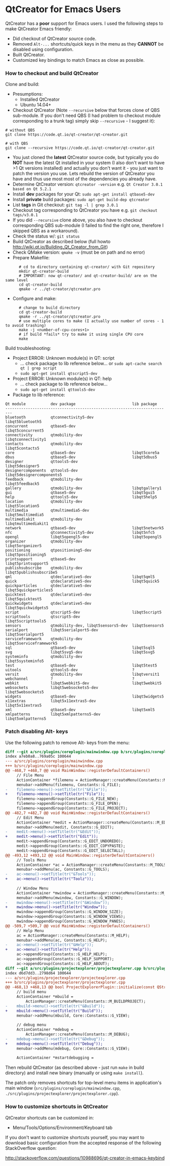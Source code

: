 # QtCreator for Emacs Users

QtCreator has a **poor** support for Emacs users. I used the following
steps to make QtCreator Emacs friendly:

* Did checkout of QtCreator source code.
* Removed `Alt-...` shortcuts/quick keys in the menu as they **CANNOT** 
  be disabled using configuration.
* Built QtCreator.
* Customized key bindings to match Emacs as close as possible.



### How to checkout and build QtCreator
Clone and build:

* Presumptions:
    * Installed QtCreator
	* Ubuntu 14.04+
* Checkout QtCreator (Note `--recursive` below that forces clone of
QBS sub-module. If you don't need  QBS (I had problem to checkout module 
corresponding to a trunk tag) simply skip `--recursive` - I suggest it):
```
# without QBS
git clone https://code.qt.io/qt-creator/qt-creator.git

# with QBS
git clone --recursive https://code.qt.io/qt-creator/qt-creator.git
```
* You just cloned the **latest** QtCreator source code, but
  typically you do **NOT** have the latest Qt installed in your system
  (I also don't want to have >1 Qt versions installed) and actually
  you don't want it - you just want to patch the version you use. 
  Lets rebuild the version of QtCreator you have and thus use most
  most of the dependencies you already have.
* Determine QtCreator version: 
  `qtcreator -version` 
  e.g.
  `Qt Creator 3.0.1 based on Qt 5.2.1`
* Install **dev** packages for your Qt:
  `sudo apt-get install qtbase5-dev`
* Install **private** build packages:
  `sudo apt-get build-dep qtcreator`
* List **tags** in Git checkout:
  `git tag -l | grep 3.0.1`
* Checkout tag corresponding to QtCreator you have e.g.
  `git checkout tags/v3.0.1`
* If you did `--recursive` clone above, you also have to checkout 
  corresponding QBS sub-module (I failed to find the right one, therefore 
  I skipped QBS as a workaround).
* Check the status w/:
  `git status`
* Build QtCreator as described below
  (full howto http://wiki.qt.io/Building_Qt_Creator_from_Git)
* Check QMake version: `qmake -v` (must be on path and no error)
* Prepare Makefile:
```	
	  # cd to directory containing qt-creator/ with Git repository
	  mkdir qt-creator-build
	  # IMPORTANT: now qt-creator/ and qt-creator-build/ are on the same level
	  cd qt-creator-build
	  qmake -r ../qt-creator/qtcreator.pro
```
* Configure and make:
```
      # change to build directory
      cd qt-creator-build
      qmake -r ../qt-creator/qtcreator.pro
	  # use multiple cores to make (I actually use number of cores - 1 to avoid trashing)
      make -j <number-of-cpu-cores+1>
	  # if build *fails* try to make it using single CPU core
	  make
```

Build troubleshooting:

* Project ERROR: Unknown module(s) in QT: script
    * ... check package to lib reference below... or `sudo apt-cache search qt | grep script`
	* `sudo apt-get install qtscript5-dev`
* Project ERROR: Unknown module(s) in QT: help
    * ... check package to lib reference below...
	* `sudo apt-get install qttools5-dev`
* Package to lib reference:
```
Qt module           dev package                         lib package
-------------------------------------------------------------------------
bluetooth           qtconnectivity5-dev                 libqt5bluetooth5
concurrent          qtbase5-dev                         libqt5concurrent5
connectivity        qtmobility-dev                      libqtconnectivity1
contacts            qtmobility-dev                      libqt5contacts5
core                qtbase5-dev                         libqt5core5a
dbus                qtbase5-dev                         libqt5dbus5
designer            qttools5-dev                        libqt5designer5
designercomponents  qttools5-dev                        libqt5designercomponents5
feedback            qtmobility-dev                      libqt5feedback5
gallery             qtmobility-dev                      libqtgallery1
gui                 qtbase5-dev                         libqt5gui5
help                qttools5-dev                        libqt5help5
location            qtmobility-dev                      libqt5location5
multimedia          qtmultimedia5-dev                   libqt5multimedia5
multimediakit       qtmobility-dev                      libqtmultimediakit1
network             qtbase5-dev                         libqt5network5
nfc                 qtconnectivity5-dev                 libqt5nfc5
opengl              libqt5opengl5-dev                   libqt5opengl5
organizer           qtmobility-dev                      libqt5organizer5
positioning         qtpositioning5-dev                  libqt5positioning5
printsupport        qtbase5-dev                         libqt5printsupport5
publishsubscribe    qtmobility-dev                      libqt5publishsubscribe5
qml                 qtdeclarative5-dev                  libqt5qml5
quick               qtdeclarative5-dev                  libqt5quick5
quickparticles      qtdeclarative5-dev                  libqt5quickparticles5
quicktest           qtdeclarative5-dev                  libqt5quicktest5
quickwidgets        qtdeclarative5-dev                  libqt5quickwidgets5
script              qtscript5-dev                       libqt5script5
scripttools         qtscript5-dev                       libqt5scripttools5
sensors             qtmobility-dev, libqt5sensors5-dev  libqt5sensors5
serialport          libqt5serialport5-dev               libqt5serialport5
serviceframework    qtmobility-dev                      libqt5serviceframework5
sql                 qtbase5-dev                         libqt5sql5
svg                 libqt5svg5-dev                      libqt5svg5
systeminfo          qtmobility-dev                      libqt5systeminfo5
test                qtbase5-dev                         libqt5test5
uitools             qttools5-dev                        ?
versit              qtmobility-dev                      libqtversit1
webchannel          ?                                   ?
webkit              libqt5webkit5-dev                   libqt5webkit5
websockets          libqt5websockets5-dev               libqt5websockets5
widgets             qtbase5-dev                         libqt5widgets5
x11extras           libqt5x11extras5-dev                libqt5x11extras5
xml                 qtbase5-dev                         libqt5xml5
xmlpatterns         libqt5xmlpatterns5-dev              libqt5xmlpatterns5
```



### Patch disabling Alt- keys
Use the following patch to remove Alt- keys from the menu:
```diff
diff --git a/src/plugins/coreplugin/mainwindow.cpp b/src/plugins/coreplugin/mainwindow.cpp
index a7eb0a8..769a05c 100644
--- a/src/plugins/coreplugin/mainwindow.cpp
+++ b/src/plugins/coreplugin/mainwindow.cpp
@@ -468,7 +468,7 @@ void MainWindow::registerDefaultContainers()
     // File Menu
     ActionContainer *filemenu = ActionManager::createMenu(Constants::M_FILE);
     menubar->addMenu(filemenu, Constants::G_FILE);
-    filemenu->menu()->setTitle(tr("&File"));
+    filemenu->menu()->setTitle(tr("File"));
     filemenu->appendGroup(Constants::G_FILE_NEW);
     filemenu->appendGroup(Constants::G_FILE_OPEN);
     filemenu->appendGroup(Constants::G_FILE_PROJECT);
@@ -482,7 +482,7 @@ void MainWindow::registerDefaultContainers()
     // Edit Menu
     ActionContainer *medit = ActionManager::createMenu(Constants::M_EDIT);
     menubar->addMenu(medit, Constants::G_EDIT);
-    medit->menu()->setTitle(tr("&Edit"));
+    medit->menu()->setTitle(tr("Edit"));
     medit->appendGroup(Constants::G_EDIT_UNDOREDO);
     medit->appendGroup(Constants::G_EDIT_COPYPASTE);
     medit->appendGroup(Constants::G_EDIT_SELECTALL);
@@ -493,12 +493,12 @@ void MainWindow::registerDefaultContainers()
     // Tools Menu
     ActionContainer *ac = ActionManager::createMenu(Constants::M_TOOLS);
     menubar->addMenu(ac, Constants::G_TOOLS);
-    ac->menu()->setTitle(tr("&Tools"));
+    ac->menu()->setTitle(tr("Toolz"));
 
     // Window Menu
     ActionContainer *mwindow = ActionManager::createMenu(Constants::M_WINDOW);
     menubar->addMenu(mwindow, Constants::G_WINDOW);
-    mwindow->menu()->setTitle(tr("&Window"));
+    mwindow->menu()->setTitle(tr("Window"));
     mwindow->appendGroup(Constants::G_WINDOW_SIZE);
     mwindow->appendGroup(Constants::G_WINDOW_VIEWS);
     mwindow->appendGroup(Constants::G_WINDOW_PANES);
@@ -509,7 +509,7 @@ void MainWindow::registerDefaultContainers()
     // Help Menu
     ac = ActionManager::createMenu(Constants::M_HELP);
     menubar->addMenu(ac, Constants::G_HELP);
-    ac->menu()->setTitle(tr("&Help"));
+    ac->menu()->setTitle(tr("Help"));
     ac->appendGroup(Constants::G_HELP_HELP);
     ac->appendGroup(Constants::G_HELP_SUPPORT);
     ac->appendGroup(Constants::G_HELP_ABOUT);
diff --git a/src/plugins/projectexplorer/projectexplorer.cpp b/src/plugins/projectexplorer/projectexplorer.cpp
index d6d7dd3..2798d64 100644
--- a/src/plugins/projectexplorer/projectexplorer.cpp
+++ b/src/plugins/projectexplorer/projectexplorer.cpp
@@ -468,13 +468,13 @@ bool ProjectExplorerPlugin::initialize(const QStringList &arguments, QString *er
     // build menu
     ActionContainer *mbuild =
         ActionManager::createMenu(Constants::M_BUILDPROJECT);
-    mbuild->menu()->setTitle(tr("&Build"));
+    mbuild->menu()->setTitle(tr("Build"));
     menubar->addMenu(mbuild, Core::Constants::G_VIEW);
 
     // debug menu
     ActionContainer *mdebug =
         ActionManager::createMenu(Constants::M_DEBUG);
-    mdebug->menu()->setTitle(tr("&Debug"));
+    mdebug->menu()->setTitle(tr("Debug"));
     menubar->addMenu(mdebug, Core::Constants::G_VIEW);
 
     ActionContainer *mstartdebugging =
```
Then rebuild QtCreator (as described above - just run `make` in build
directory) and install new binary (manually or using `make install`).

The patch only removes shortcuts for top-level menu items in 
application's main window (`src/plugins/coreplugin/mainwindow.cpp`,
`./src/plugins/projectexplorer/projectexplorer.cpp`).



### How to customize shortcuts in QtCreator
QtCreator shortcuts can be customized in:

* Menu/Tools/Options/Environment/Keyboard tab

If you don't want to customize shortcuts yourself, 
you may want to download basic configuration from 
the accepted response of the following StackOverflow 
question:

http://stackoverflow.com/questions/10988696/qt-creator-in-emacs-keybind
